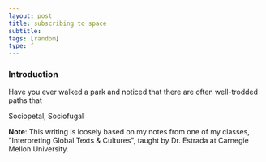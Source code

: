 ```yaml
---
layout: post
title: subscribing to space
subtitle: 
tags: [random]
type: f
---
```

### Introduction
Have you ever walked a park and noticed that there are often well-trodded paths that 

Sociopetal, Sociofugal

**Note**: This writing is loosely based on my notes from one of my classes, "Interpreting Global Texts & Cultures", taught by Dr. Estrada at Carnegie Mellon University. 